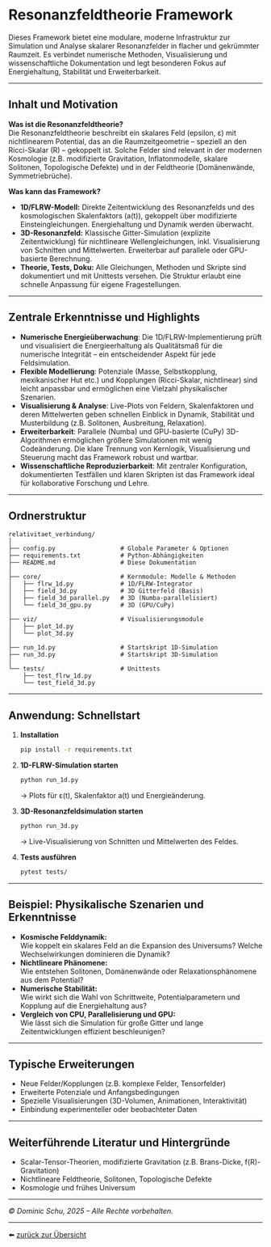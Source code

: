 # Resonanzfeldtheorie Framework

Dieses Framework bietet eine modulare, moderne Infrastruktur zur Simulation und Analyse skalarer Resonanzfelder in flacher und gekrümmter Raumzeit. Es verbindet numerische Methoden, Visualisierung und wissenschaftliche Dokumentation und legt besonderen Fokus auf Energiehaltung, Stabilität und Erweiterbarkeit.

---

## Inhalt und Motivation

**Was ist die Resonanzfeldtheorie?**  
Die Resonanzfeldtheorie beschreibt ein skalares Feld (epsilon, ε) mit nichtlinearem Potential, das an die Raumzeitgeometrie – speziell an den Ricci-Skalar (R) – gekoppelt ist. Solche Felder sind relevant in der modernen Kosmologie (z.B. modifizierte Gravitation, Inflatonmodelle, skalare Solitonen, Topologische Defekte) und in der Feldtheorie (Domänenwände, Symmetriebrüche).

**Was kann das Framework?**  
- **1D/FLRW-Modell:** Direkte Zeitentwicklung des Resonanzfelds und des kosmologischen Skalenfaktors (a(t)), gekoppelt über modifizierte Einsteingleichungen. Energiehaltung und Dynamik werden überwacht.
- **3D-Resonanzfeld:** Klassische Gitter-Simulation (explizite Zeitentwicklung) für nichtlineare Wellengleichungen, inkl. Visualisierung von Schnitten und Mittelwerten. Erweiterbar auf parallele oder GPU-basierte Berechnung.
- **Theorie, Tests, Doku:** Alle Gleichungen, Methoden und Skripte sind dokumentiert und mit Unittests versehen. Die Struktur erlaubt eine schnelle Anpassung für eigene Fragestellungen.

---

## Zentrale Erkenntnisse und Highlights

- **Numerische Energieüberwachung**: Die 1D/FLRW-Implementierung prüft und visualisiert die Energieerhaltung als Qualitätsmaß für die numerische Integrität – ein entscheidender Aspekt für jede Feldsimulation.
- **Flexible Modellierung**: Potenziale (Masse, Selbstkopplung, mexikanischer Hut etc.) und Kopplungen (Ricci-Skalar, nichtlinear) sind leicht anpassbar und ermöglichen eine Vielzahl physikalischer Szenarien.
- **Visualisierung & Analyse**: Live-Plots von Feldern, Skalenfaktoren und deren Mittelwerten geben schnellen Einblick in Dynamik, Stabilität und Musterbildung (z.B. Solitonen, Ausbreitung, Relaxation).
- **Erweiterbarkeit**: Parallele (Numba) und GPU-basierte (CuPy) 3D-Algorithmen ermöglichen größere Simulationen mit wenig Codeänderung. Die klare Trennung von Kernlogik, Visualisierung und Steuerung macht das Framework robust und wartbar.
- **Wissenschaftliche Reproduzierbarkeit**: Mit zentraler Konfiguration, dokumentierten Testfällen und klaren Skripten ist das Framework ideal für kollaborative Forschung und Lehre.

---

## Ordnerstruktur

```
relativitaet_verbindung/
│
├── config.py                  # Globale Parameter & Optionen
├── requirements.txt           # Python-Abhängigkeiten
├── README.md                  # Diese Dokumentation
│
├── core/                      # Kernmodule: Modelle & Methoden
│   ├── flrw_1d.py             # 1D/FLRW-Integrator
│   ├── field_3d.py            # 3D Gitterfeld (Basis)
│   ├── field_3d_parallel.py   # 3D (Numba-parallelisiert)
│   └── field_3d_gpu.py        # 3D (GPU/CuPy)
│
├── viz/                       # Visualisierungsmodule
│   ├── plot_1d.py
│   └── plot_3d.py
│
├── run_1d.py                  # Startskript 1D-Simulation
├── run_3d.py                  # Startskript 3D-Simulation
│
└── tests/                     # Unittests
    ├── test_flrw_1d.py
    └── test_field_3d.py
```

---

## Anwendung: Schnellstart

1. **Installation**
   ```bash
   pip install -r requirements.txt
   ```

2. **1D-FLRW-Simulation starten**
   ```bash
   python run_1d.py
   ```
   → Plots für ε(t), Skalenfaktor a(t) und Energieänderung.

3. **3D-Resonanzfeldsimulation starten**
   ```bash
   python run_3d.py
   ```
   → Live-Visualisierung von Schnitten und Mittelwerten des Feldes.

4. **Tests ausführen**
   ```bash
   pytest tests/
   ```

---

## Beispiel: Physikalische Szenarien und Erkenntnisse

- **Kosmische Felddynamik:**  
  Wie koppelt ein skalares Feld an die Expansion des Universums? Welche Wechselwirkungen dominieren die Dynamik?
- **Nichtlineare Phänomene:**  
  Wie entstehen Solitonen, Domänenwände oder Relaxationsphänomene aus dem Potential?
- **Numerische Stabilität:**  
  Wie wirkt sich die Wahl von Schrittweite, Potentialparametern und Kopplung auf die Energiehaltung aus?
- **Vergleich von CPU, Parallelisierung und GPU:**  
  Wie lässt sich die Simulation für große Gitter und lange Zeitentwicklungen effizient beschleunigen?

---

## Typische Erweiterungen

- Neue Felder/Kopplungen (z.B. komplexe Felder, Tensorfelder)
- Erweiterte Potenziale und Anfangsbedingungen
- Spezielle Visualisierungen (3D-Volumen, Animationen, Interaktivität)
- Einbindung experimenteller oder beobachteter Daten

---

## Weiterführende Literatur und Hintergründe

- Scalar-Tensor-Theorien, modifizierte Gravitation (z.B. Brans-Dicke, f(R)-Gravitation)
- Nichtlineare Feldtheorie, Solitonen, Topologische Defekte
- Kosmologie und frühes Universum


---

*© Dominic Schu, 2025 – Alle Rechte vorbehalten.*

---

⬅️ [zurück zur Übersicht](../README.md)
